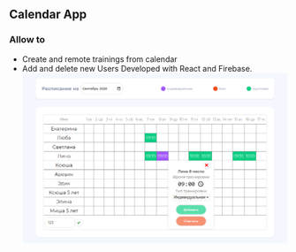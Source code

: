 ## Calendar App 
### Allow to 
* Create and remote trainings from calendar
* Add and delete new Users
Developed with React and Firebase.
![Project Picture](https://github.com/YogurtWithSpoon/PicturesForProjects/blob/master/f0302262.xsph.ru_calendar_.png?raw=true)
